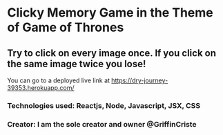 # Clicky Memory Game in the Theme of Game of Thrones

## Try to click on every image once. If you click on the same image twice you lose!

You can go to a deployed live link at https://dry-journey-39353.herokuapp.com/ 


### Technologies used: Reactjs, Node, Javascript, JSX, CSS


### Creator: I am the sole creator and owner @GriffinCriste

